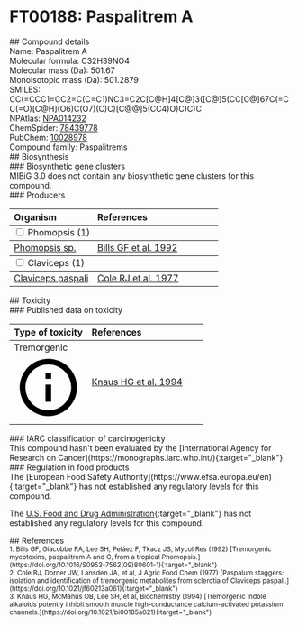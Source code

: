 
# FT00188: Paspalitrem A
<div class="molecule_image" style="float:left">
<img data-smiles= CC(C)=CCC1=CC2=C(C=C1)NC1=C2C[C@@H]2CC[C@@]3(O)C4=CC(=O)[C@@H]5O[C@@]4(CC[C@]3(C)[C@@]12C)OC5(C)C data-smiles-options="{ 'width': 350, 'height': 350 }" />
</div>
## Compound details
<div style="overflow:hidden">
Name: Paspalitrem A<br>
Molecular formula: C32H39NO4<br>
Molecular mass (Da): 501.67<br>
Monoisotopic mass (Da): 501.2879<br>
<div class="break_all">
SMILES: CC(=CCC1=CC2=C(C=C1)NC3=C2C[C@H]4[C@]3([C@]5(CC[C@]67C(=CC(=O)[C@H](O6)C(O7)(C)C)[C@@]5(CC4)O)C)C)C<br>
</div>
        NPAtlas: <a href=https://www.npatlas.org/explore/compounds/NPA014232 target="_blank">NPA014232</a><br>
        ChemSpider: <a href=https://www.chemspider.com/Chemical-Structure.78439778.html target="_blank">78439778</a><br>
        PubChem: <a href=https://pubchem.ncbi.nlm.nih.gov/compound/10028978 target="_blank">10028978</a><br>
    Compound family: Paspalitrems<br>
</div>

<div markdown="block" class="section">
## Biosynthesis
<div markdown="block" class="subsection">
### Biosynthetic gene clusters
<div markdown="block" class="indented_block">
MIBiG 3.0 does not contain any biosynthetic gene clusters for this compound.
</div>
</div>

<div markdown="block" class="subsection">
### Producers
<table>
<thead>
<tr>
<th style="text-align: left;" role="columnheader" width="40%" data-sort-default>Organism</th>
<th style="text-align: left;" role="columnheader" width="60%">References</th>
</tr>
</thead>
        <tbody class="header">
        <tr>
        <td style="text-align: left;" colspan="2">
        <input type="checkbox" data-toggle="toggle" id=Phomopsis>
        <label for=Phomopsis>Phomopsis (1)</label>
        </td>
        </tr>
        </tbody>
        <tbody class="hide">
                <tr>
                <td style="text-align: left;"><a href="https://www.ncbi.nlm.nih.gov/Taxonomy/Browser/wwwtax.cgi?mode=Info&id=1715245" target="_blank">Phomopsis sp.</a></td>
                <td style="text-align: left;"><a href="#REF00137">Bills GF et al. 1992</a></td>
                </tr>
        </tbody>
        <tbody class="header">
        <tr>
        <td style="text-align: left;" colspan="2">
        <input type="checkbox" data-toggle="toggle" id=Claviceps>
        <label for=Claviceps>Claviceps (1)</label>
        </td>
        </tr>
        </tbody>
        <tbody class="hide">
                <tr>
                <td style="text-align: left;"><a href="https://www.ncbi.nlm.nih.gov/Taxonomy/Browser/wwwtax.cgi?mode=Info&id=40601" target="_blank">Claviceps paspali</a></td>
                <td style="text-align: left;"><a href="#REF00371">Cole RJ et al. 1977</a></td>
                </tr>
        </tbody>
</table>
</div>
</div>

<div markdown="block" class="section">
## Toxicity
<div markdown="block" class="subsection">
### Published data on toxicity
<table>
<thead>
<tr>
<th style="text-align: left;" role="columnheader" width="40%" data-sort-default>Type of toxicity</th>
<th style="text-align: left;" role="columnheader" width="60%">References</th>
</tr>
</thead>
<tbody>
<tr>
<td style="text-align: left;">Tremorgenic <span class="twemoji" title="Induces tremors"><svg xmlns="http://www.w3.org/2000/svg" viewBox="0 0 24 24"><path d="M11 9h2V7h-2m1 13c-4.41 0-8-3.59-8-8s3.59-8 8-8 8 3.59 8 8-3.59 8-8 8m0-18A10 10 0 0 0 2 12a10 10 0 0 0 10 10 10 10 0 0 0 10-10A10 10 0 0 0 12 2m-1 15h2v-6h-2v6Z"></path></svg></span></td>
<td style="text-align: left;"><a href="#REF00139">Knaus HG et al. 1994</a></td>
</tr>
</tbody>
</table>
</div>

<div markdown="block" class="subsection">
### IARC classification of carcinogenicity
<div markdown="block" class="indented_block">
This compound hasn't been evaluated by the [International Agency for Research on Cancer](https://monographs.iarc.who.int/){:target="_blank"}.<br>
</div>
</div>

<div markdown="block" class="subsection">
### Regulation in food products
<div markdown="block" class="indented_block">
The [European Food Safety Authority](https://www.efsa.europa.eu/en){:target="_blank"} has not established any regulatory levels for this compound. <br>

The [U.S. Food and Drug Administration](https://www.fda.gov/){:target="_blank"} has not established any regulatory levels for this compound. <br>

</div>
</div>

</div>

<div markdown="block" class="section">
## References
<div markdown="block" style="font-size: smaller;">
<span id=REF00137>
1. Bills GF, Giacobbe RA, Lee SH, Peláez F, Tkacz JS, Mycol Res (1992) [Tremorgenic mycotoxins, paspalitrem A and C, from a tropical Phomopsis.](https://doi.org/10.1016/S0953-7562(09)80601-1){:target="_blank"}<br>
</span>

<span id=REF00371>
2. Cole RJ, Dorner JW, Lansden JA, et al, J Agric Food Chem (1977) [Paspalum staggers: isolation and identification of tremorgenic metabolites from sclerotia of Claviceps paspali.](https://doi.org/10.1021/jf60213a061){:target="_blank"}<br>
</span>

<span id=REF00139>
3. Knaus HG, McManus OB, Lee SH, et al, Biochemistry (1994) [Tremorgenic indole alkaloids potently inhibit smooth muscle high-conductance calcium-activated potassium channels.](https://doi.org/10.1021/bi00185a021){:target="_blank"}<br>
</span>

</div>
</div>

<script type="text/javascript" src="https://unpkg.com/smiles-drawer@2.0.1/dist/smiles-drawer.min.js"></script>
<script>
    SmiDrawer.apply();
</script>